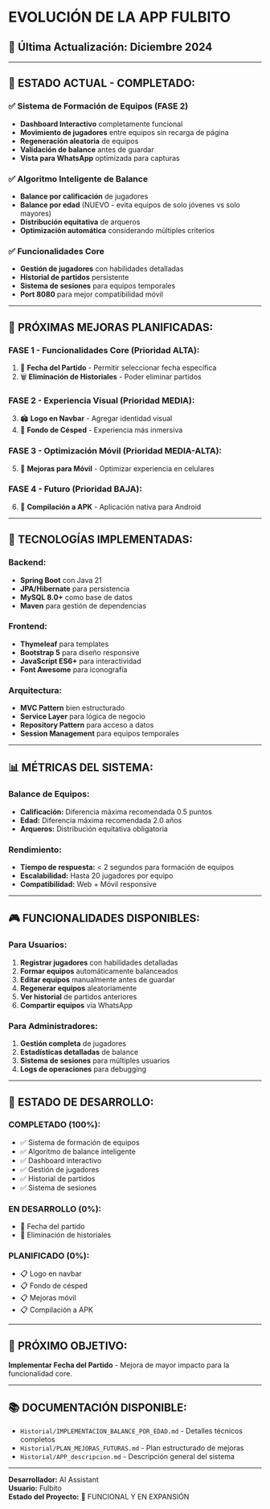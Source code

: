 # EVOLUCIÓN DE LA APP FULBITO

## 📅 **Última Actualización:** Diciembre 2024

---

## 🎯 **ESTADO ACTUAL - COMPLETADO:**

### ✅ **Sistema de Formación de Equipos (FASE 2)**
- **Dashboard Interactivo** completamente funcional
- **Movimiento de jugadores** entre equipos sin recarga de página
- **Regeneración aleatoria** de equipos
- **Validación de balance** antes de guardar
- **Vista para WhatsApp** optimizada para capturas

### ✅ **Algoritmo Inteligente de Balance**
- **Balance por calificación** de jugadores
- **Balance por edad** (NUEVO - evita equipos de solo jóvenes vs solo mayores)
- **Distribución equitativa** de arqueros
- **Optimización automática** considerando múltiples criterios

### ✅ **Funcionalidades Core**
- **Gestión de jugadores** con habilidades detalladas
- **Historial de partidos** persistente
- **Sistema de sesiones** para equipos temporales
- **Port 8080** para mejor compatibilidad móvil

---

## 🚀 **PRÓXIMAS MEJORAS PLANIFICADAS:**

### **FASE 1 - Funcionalidades Core (Prioridad ALTA):**
1. 📅 **Fecha del Partido** - Permitir seleccionar fecha específica
2. 🗑️ **Eliminación de Historiales** - Poder eliminar partidos

### **FASE 2 - Experiencia Visual (Prioridad MEDIA):**
3. 🏟️ **Logo en Navbar** - Agregar identidad visual
4. 🌿 **Fondo de Césped** - Experiencia más inmersiva

### **FASE 3 - Optimización Móvil (Prioridad MEDIA-ALTA):**
5. 📱 **Mejoras para Móvil** - Optimizar experiencia en celulares

### **FASE 4 - Futuro (Prioridad BAJA):**
6. 📱 **Compilación a APK** - Aplicación nativa para Android

---

## 🔧 **TECNOLOGÍAS IMPLEMENTADAS:**

### **Backend:**
- **Spring Boot** con Java 21
- **JPA/Hibernate** para persistencia
- **MySQL 8.0+** como base de datos
- **Maven** para gestión de dependencias

### **Frontend:**
- **Thymeleaf** para templates
- **Bootstrap 5** para diseño responsive
- **JavaScript ES6+** para interactividad
- **Font Awesome** para iconografía

### **Arquitectura:**
- **MVC Pattern** bien estructurado
- **Service Layer** para lógica de negocio
- **Repository Pattern** para acceso a datos
- **Session Management** para equipos temporales

---

## 📊 **MÉTRICAS DEL SISTEMA:**

### **Balance de Equipos:**
- **Calificación:** Diferencia máxima recomendada 0.5 puntos
- **Edad:** Diferencia máxima recomendada 2.0 años
- **Arqueros:** Distribución equitativa obligatoria

### **Rendimiento:**
- **Tiempo de respuesta:** < 2 segundos para formación de equipos
- **Escalabilidad:** Hasta 20 jugadores por equipo
- **Compatibilidad:** Web + Móvil responsive

---

## 🎮 **FUNCIONALIDADES DISPONIBLES:**

### **Para Usuarios:**
1. **Registrar jugadores** con habilidades detalladas
2. **Formar equipos** automáticamente balanceados
3. **Editar equipos** manualmente antes de guardar
4. **Regenerar equipos** aleatoriamente
5. **Ver historial** de partidos anteriores
6. **Compartir equipos** vía WhatsApp

### **Para Administradores:**
1. **Gestión completa** de jugadores
2. **Estadísticas detalladas** de balance
3. **Sistema de sesiones** para múltiples usuarios
4. **Logs de operaciones** para debugging

---

## 🔄 **ESTADO DE DESARROLLO:**

### **COMPLETADO (100%):**
- ✅ Sistema de formación de equipos
- ✅ Algoritmo de balance inteligente
- ✅ Dashboard interactivo
- ✅ Gestión de jugadores
- ✅ Historial de partidos
- ✅ Sistema de sesiones

### **EN DESARROLLO (0%):**
- 🔄 Fecha del partido
- 🔄 Eliminación de historiales

### **PLANIFICADO (0%):**
- 📋 Logo en navbar
- 📋 Fondo de césped
- 📋 Mejoras móvil
- 📋 Compilación a APK

---

## 🎯 **PRÓXIMO OBJETIVO:**
**Implementar Fecha del Partido** - Mejora de mayor impacto para la funcionalidad core.

---

## 📚 **DOCUMENTACIÓN DISPONIBLE:**
- `Historial/IMPLEMENTACION_BALANCE_POR_EDAD.md` - Detalles técnicos completos
- `Historial/PLAN_MEJORAS_FUTURAS.md` - Plan estructurado de mejoras
- `Historial/APP_descripcion.md` - Descripción general del sistema

---

**Desarrollador:** AI Assistant  
**Usuario:** Fulbito  
**Estado del Proyecto:** 🚀 FUNCIONAL Y EN EXPANSIÓN
